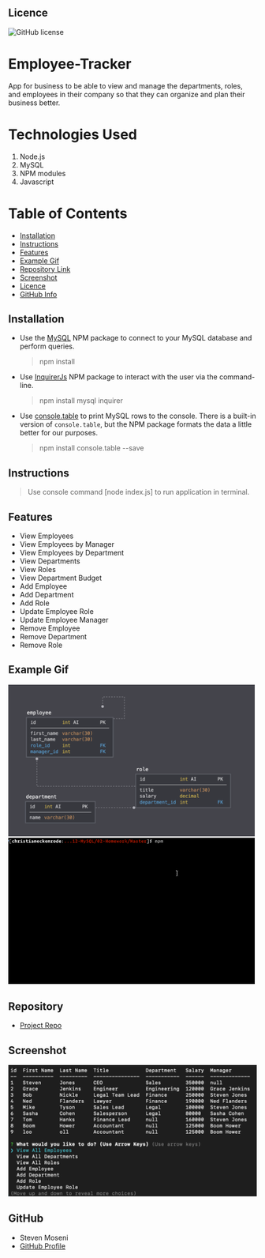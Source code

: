 ## Licence

![GitHub license](https://img.shields.io/badge/license-MIT-blue.svg)

# Employee-Tracker

App for business to be able to view and manage the departments, roles, and employees in their company so that they can organize and plan their business better.

# Technologies Used

1. Node.js
2. MySQL
3. NPM modules
4. Javascript

# Table of Contents

- [Installation](#installation)
- [Instructions](#instructions)
- [Features](#features)
- [Example Gif](#example-gif)
- [Repository Link](#Repository)
- [Screenshot](#Screenshot)
- [Licence](#Licence)
- [GitHub Info](#GitHub)

## Installation

- Use the [MySQL](https://www.npmjs.com/package/mysql) NPM package to connect to your MySQL database and perform queries.

  > npm install

- Use [InquirerJs](https://www.npmjs.com/package/inquirer/v/0.2.3) NPM package to interact with the user via the command-line.

  > npm install mysql inquirer

- Use [console.table](https://www.npmjs.com/package/console.table) to print MySQL rows to the console. There is a built-in version of `console.table`, but the NPM package formats the data a little better for our purposes.
  > npm install console.table --save

## Instructions

> Use console command [node index.js] to run application in terminal.

## Features

- View Employees
- View Employees by Manager
- View Employees by Department
- View Departments
- View Roles
- View Department Budget
- Add Employee
- Add Department
- Add Role
- Update Employee Role
- Update Employee Manager
- Remove Employee
- Remove Department
- Remove Role

## Example Gif

<img src="Assets/schema.png" width="500" />
<img src="Assets/employee-tracker.gif" width="500" />

## Repository

- [Project Repo](https://github.com/StevenMoseni/Employee-Tracker)

## Screenshot

<img src="Assets/Screen-Shot.png">


## GitHub

- Steven Moseni
- [GitHub Profile](https://github.com/StevenMoseni)


